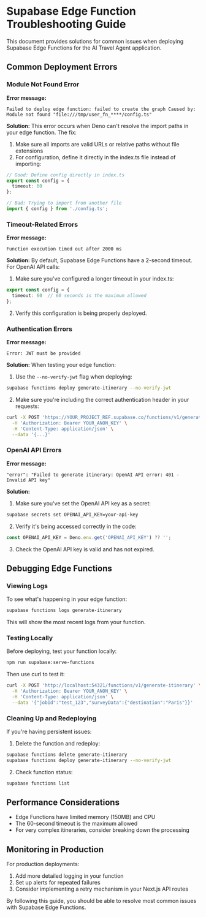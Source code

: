 # Supabase Edge Function Troubleshooting Guide

This document provides solutions for common issues when deploying Supabase Edge Functions for the AI Travel Agent application.

## Common Deployment Errors

### Module Not Found Error

**Error message:**
```
Failed to deploy edge function: failed to create the graph Caused by: Module not found "file:///tmp/user_fn_****/config.ts"
```

**Solution:**
This error occurs when Deno can't resolve the import paths in your edge function. The fix:

1. Make sure all imports are valid URLs or relative paths without file extensions
2. For configuration, define it directly in the index.ts file instead of importing:

```typescript
// Good: Define config directly in index.ts
export const config = {
  timeout: 60
};

// Bad: Trying to import from another file
import { config } from './config.ts';
```

### Timeout-Related Errors

**Error message:**
```
Function execution timed out after 2000 ms
```

**Solution:**
By default, Supabase Edge Functions have a 2-second timeout. For OpenAI API calls:

1. Make sure you've configured a longer timeout in your index.ts:
```typescript
export const config = {
  timeout: 60  // 60 seconds is the maximum allowed
};
```

2. Verify this configuration is being properly deployed.

### Authentication Errors

**Error message:**
```
Error: JWT must be provided
```

**Solution:**
When testing your edge function:

1. Use the `--no-verify-jwt` flag when deploying:
```bash
supabase functions deploy generate-itinerary --no-verify-jwt
```

2. Make sure you're including the correct authentication header in your requests:
```bash
curl -X POST 'https://YOUR_PROJECT_REF.supabase.co/functions/v1/generate-itinerary' \
  -H 'Authorization: Bearer YOUR_ANON_KEY' \
  -H 'Content-Type: application/json' \
  --data '{...}'
```

### OpenAI API Errors

**Error message:**
```
"error": "Failed to generate itinerary: OpenAI API error: 401 - Invalid API key"
```

**Solution:**
1. Make sure you've set the OpenAI API key as a secret:
```bash
supabase secrets set OPENAI_API_KEY=your-api-key
```

2. Verify it's being accessed correctly in the code:
```typescript
const OPENAI_API_KEY = Deno.env.get('OPENAI_API_KEY') ?? '';
```

3. Check the OpenAI API key is valid and has not expired.

## Debugging Edge Functions

### Viewing Logs

To see what's happening in your edge function:

```bash
supabase functions logs generate-itinerary
```

This will show the most recent logs from your function.

### Testing Locally

Before deploying, test your function locally:

```bash
npm run supabase:serve-functions
```

Then use curl to test it:

```bash
curl -X POST 'http://localhost:54321/functions/v1/generate-itinerary' \
  -H 'Authorization: Bearer YOUR_ANON_KEY' \
  -H 'Content-Type: application/json' \
  --data '{"jobId":"test_123","surveyData":{"destination":"Paris"}}'
```

### Cleaning Up and Redeploying

If you're having persistent issues:

1. Delete the function and redeploy:
```bash
supabase functions delete generate-itinerary
supabase functions deploy generate-itinerary --no-verify-jwt
```

2. Check function status:
```bash
supabase functions list
```

## Performance Considerations

- Edge Functions have limited memory (150MB) and CPU
- The 60-second timeout is the maximum allowed
- For very complex itineraries, consider breaking down the processing

## Monitoring in Production

For production deployments:

1. Add more detailed logging in your function
2. Set up alerts for repeated failures
3. Consider implementing a retry mechanism in your Next.js API routes

By following this guide, you should be able to resolve most common issues with Supabase Edge Functions. 